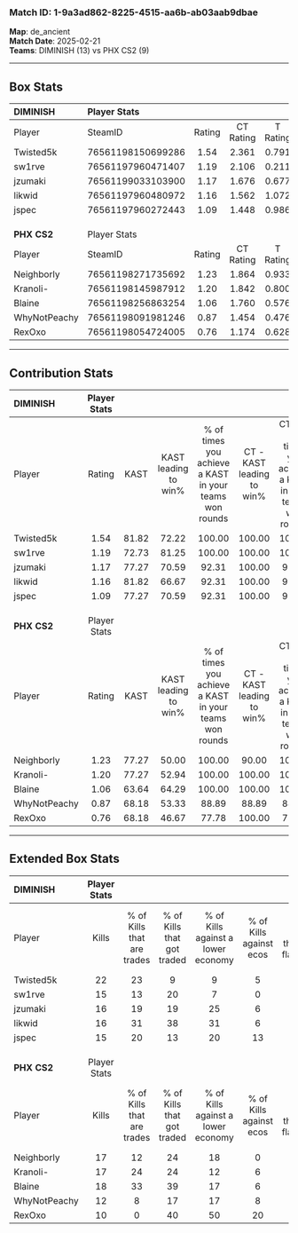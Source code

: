 ### Match ID: 1-9a3ad862-8225-4515-aa6b-ab03aab9dbae  
**Map**: de_ancient  
**Match Date**: 2025-02-21  
**Teams**: DIMINISH (13) vs PHX CS2 (9)  

---  

## Box Stats  

| **DIMINISH** | Player Stats      |        |           |          |       |      |       |         |        |      |     |
| :- | :- | :-: | :-: | :-: | :-: | :-: | :-: | :-: | :-: | :-: | :-: |
| Player       | SteamID           | Rating | CT Rating | T Rating | KAST  | ADR  | Kills | Assists | Deaths | K/D  | HS% |
| Twisted5k    | 76561198150699286 |  1.54  |   2.361   |  0.791   | 81.82 | 99.1 |  22   |    4    |   13   | 1.69 | 45  |
| sw1rve       | 76561197960471407 |  1.19  |   2.106   |  0.211   | 72.73 | 93.8 |  15   |   11    |   14   | 1.07 | 60  |
| jzumaki      | 76561199033103900 |  1.17  |   1.676   |  0.677   | 77.27 | 72.1 |  16   |    6    |   14   | 1.14 | 18  |
| likwid       | 76561197960480972 |  1.16  |   1.562   |  1.072   | 81.82 | 74.1 |  16   |    6    |   16   | 1.00 | 37  |
| jspec        | 76561197960272443 |  1.09  |   1.448   |  0.986   | 77.27 | 80.5 |  15   |    7    |   17   | 0.88 | 33  |
|              |                   |        |           |          |       |      |       |         |        |      |     |
|              |                   |        |           |          |       |      |       |         |        |      |     |
|              |                   |        |           |          |       |      |       |         |        |      |     |
| **PHX CS2**  | Player Stats      |        |           |          |       |      |       |         |        |      |     |
| Player       | SteamID           | Rating | CT Rating | T Rating | KAST  | ADR  | Kills | Assists | Deaths | K/D  | HS% |
| Neighborly   | 76561198271735692 |  1.23  |   1.864   |  0.933   | 77.27 | 90.2 |  17   |    7    |   16   | 1.06 | 52  |
| Kranoli-     | 76561198145987912 |  1.20  |   1.842   |  0.800   | 77.27 | 82.2 |  17   |    7    |   16   | 1.06 | 58  |
| Blaine       | 76561198256863254 |  1.06  |   1.760   |  0.576   | 63.64 | 79.4 |  18   |    3    |   18   | 1.00 | 77  |
| WhyNotPeachy | 76561198091981246 |  0.87  |   1.454   |  0.476   | 68.18 | 67.4 |  12   |    3    |   16   | 0.75 | 50  |
| RexOxo       | 76561198054724005 |  0.76  |   1.174   |  0.628   | 68.18 | 63.4 |  10   |    8    |   18   | 0.56 | 80  |
---  

## Contribution Stats  

| **DIMINISH** | Player Stats |       |                      |                                                        |                           |                                                             |                          |                                                            |
| :- | :-: | :-: | :-: | :-: | :-: | :-: | :-: | :-: |
| Player       |    Rating    | KAST  | KAST leading to win% | % of times you achieve a KAST in your teams won rounds | CT - KAST leading to win% | CT - % of times you achieve a KAST in your teams won rounds | T - KAST leading to win% | T - % of times you achieve a KAST in your teams won rounds |
| Twisted5k    |     1.54     | 81.82 |        72.22         |                         100.00                         |          100.00           |                           100.00                            |          16.67           |                           100.00                           |
| sw1rve       |     1.19     | 72.73 |        81.25         |                         100.00                         |          100.00           |                           100.00                            |          25.00           |                           100.00                           |
| jzumaki      |     1.17     | 77.27 |        70.59         |                         92.31                          |          100.00           |                            91.67                            |          16.67           |                           100.00                           |
| likwid       |     1.16     | 81.82 |        66.67         |                         92.31                          |          100.00           |                            91.67                            |          14.29           |                           100.00                           |
| jspec        |     1.09     | 77.27 |        70.59         |                         92.31                          |          100.00           |                            91.67                            |          16.67           |                           100.00                           |
|              |              |       |                      |                                                        |                           |                                                             |                          |                                                            |
|              |              |       |                      |                                                        |                           |                                                             |                          |                                                            |
|              |              |       |                      |                                                        |                           |                                                             |                          |                                                            |
| **PHX CS2**  | Player Stats |       |                      |                                                        |                           |                                                             |                          |                                                            |
| Player       |    Rating    | KAST  | KAST leading to win% | % of times you achieve a KAST in your teams won rounds | CT - KAST leading to win% | CT - % of times you achieve a KAST in your teams won rounds | T - KAST leading to win% | T - % of times you achieve a KAST in your teams won rounds |
| Neighborly   |     1.23     | 77.27 |        50.00         |                         100.00                         |           90.00           |                           100.00                            |           0.00           |                            0.00                            |
| Kranoli-     |     1.20     | 77.27 |        52.94         |                         100.00                         |          100.00           |                           100.00                            |           0.00           |                            0.00                            |
| Blaine       |     1.06     | 63.64 |        64.29         |                         100.00                         |          100.00           |                           100.00                            |           0.00           |                            0.00                            |
| WhyNotPeachy |     0.87     | 68.18 |        53.33         |                         88.89                          |           88.89           |                            88.89                            |           0.00           |                            0.00                            |
| RexOxo       |     0.76     | 68.18 |        46.67         |                         77.78                          |          100.00           |                            77.78                            |           0.00           |                            0.00                            |
---  

## Extended Box Stats  

| **DIMINISH** | Player Stats |                            |                            |                                    |                         |                              |                                 |        |                             |                                     |                          |                               |                            |
| :- | :-: | :-: | :-: | :-: | :-: | :-: | :-: | :-: | :-: | :-: | :-: | :-: | :-: |
| Player       |    Kills     | % of Kills that are trades | % of Kills that got traded | % of Kills against a lower economy | % of Kills against ecos | % of Kills that are flawless | % of Kills that are close duels | Deaths | % of Deaths that get traded | % of Deaths against a lower economy | % of Deaths against ecos | % of Deaths that are flawless | % of Deaths that are close |
| Twisted5k    |      22      |             23             |             9              |                 9                  |            5            |              64              |                5                |   13   |             31              |                  0                  |            0             |              54               |             8              |
| sw1rve       |      15      |             13             |             20             |                 7                  |            0            |              67              |               13                |   14   |             14              |                  0                  |            0             |              50               |             7              |
| jzumaki      |      16      |             19             |             19             |                 25                 |            6            |              81              |                0                |   14   |             14              |                  7                  |            7             |              50               |             7              |
| likwid       |      16      |             31             |             38             |                 31                 |            6            |              38              |               13                |   16   |             44              |                 13                  |            0             |              56               |             6              |
| jspec        |      15      |             20             |             13             |                 20                 |           13            |              53              |               27                |   17   |             35              |                  6                  |            0             |              29               |             6              |
|              |              |                            |                            |                                    |                         |                              |                                 |        |                             |                                     |                          |                               |                            |
|              |              |                            |                            |                                    |                         |                              |                                 |        |                             |                                     |                          |                               |                            |
|              |              |                            |                            |                                    |                         |                              |                                 |        |                             |                                     |                          |                               |                            |
| **PHX CS2**  | Player Stats |                            |                            |                                    |                         |                              |                                 |        |                             |                                     |                          |                               |                            |
| Player       |    Kills     | % of Kills that are trades | % of Kills that got traded | % of Kills against a lower economy | % of Kills against ecos | % of Kills that are flawless | % of Kills that are close duels | Deaths | % of Deaths that get traded | % of Deaths against a lower economy | % of Deaths against ecos | % of Deaths that are flawless | % of Deaths that are close |
| Neighborly   |      17      |             12             |             24             |                 18                 |            0            |              47              |               12                |   16   |             25              |                 13                  |            0             |              56               |             13             |
| Kranoli-     |      17      |             24             |             24             |                 12                 |            6            |              47              |                6                |   16   |             19              |                  6                  |            0             |              50               |             25             |
| Blaine       |      18      |             33             |             39             |                 17                 |            6            |              50              |                6                |   18   |             11              |                  6                  |            0             |              56               |             11             |
| WhyNotPeachy |      12      |             8              |             17             |                 17                 |            8            |              42              |                8                |   16   |             13              |                  0                  |            0             |              69               |             0              |
| RexOxo       |      10      |             0              |             40             |                 50                 |           20            |              50              |                0                |   18   |             28              |                  6                  |            0             |              72               |             6              |
